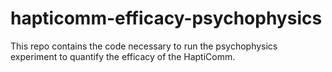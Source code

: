 # hapticomm-efficacy-psychophysics
This repo contains the code necessary to run the psychophysics experiment to quantify the efficacy of the HaptiComm.
